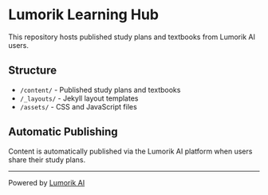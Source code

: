 # Lumorik Learning Hub

This repository hosts published study plans and textbooks from Lumorik AI users.

## Structure

- `/content/` - Published study plans and textbooks
- `/_layouts/` - Jekyll layout templates
- `/assets/` - CSS and JavaScript files

## Automatic Publishing

Content is automatically published via the Lumorik AI platform when users share their study plans.

---

Powered by [Lumorik AI](https://lumorik.ai)
